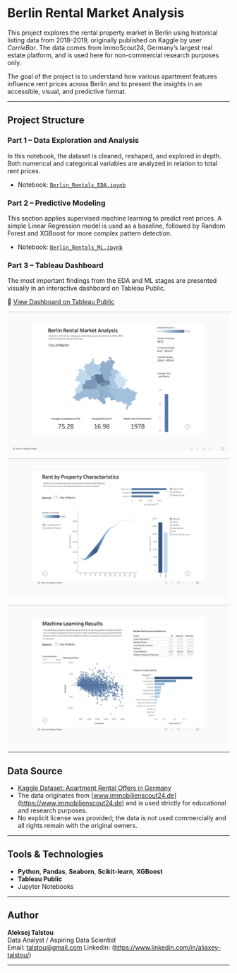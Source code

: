 # Berlin Rental Market Analysis

This project explores the rental property market in Berlin using historical listing data from 2018–2019, originally published on Kaggle by user *CorrieBar*. The data comes from ImmoScout24, Germany’s largest real estate platform, and is used here for non-commercial research purposes only.

The goal of the project is to understand how various apartment features influence rent prices across Berlin and to present the insights in an accessible, visual, and predictive format.

---

## Project Structure

### Part 1 – Data Exploration and Analysis
In this notebook, the dataset is cleaned, reshaped, and explored in depth. Both numerical and categorical variables are analyzed in relation to total rent prices.
- Notebook: [`Berlin_Rentals_EDA.ipynb`](Berlin_Rentals_EDA.ipynb)

### Part 2 – Predictive Modeling
This section applies supervised machine learning to predict rent prices. A simple Linear Regression model is used as a baseline, followed by Random Forest and XGBoost for more complex pattern detection.
- Notebook: [`Berlin_Rentals_ML.ipynb`](Berlin_Rentals_ML.ipynb)

### Part 3 – Tableau Dashboard
The most important findings from the EDA and ML stages are presented visually in an interactive dashboard on Tableau Public.

🔗 [View Dashboard on Tableau Public](https://public.tableau.com/views/BerlinRenatalsProject/MapandKPI?:language=en-US&:sid=&:redirect=auth&:display_count=n&:origin=viz_share_link)

![Tableau Dashboard Preview 1](Berlin_Rentals_Tableau_Preview_1.png)

![Tableau Dashboard Preview 2](Berlin_Rentals_Tableau_Preview_2.png)

![Tableau Dashboard Preview 3](Berlin_Rentals_Tableau_Preview_3.png)

---

## Data Source

- [Kaggle Dataset: Apartment Rental Offers in Germany](https://www.kaggle.com/datasets/corrieaar/apartment-rental-offers-in-germany)
- The data originates from [www.immobilienscout24.de](https://www.immobilienscout24.de) and is used strictly for educational and research purposes.
- No explicit license was provided; the data is not used commercially and all rights remain with the original owners.

---

## Tools & Technologies

- **Python**, **Pandas**, **Seaborn**, **Scikit-learn**, **XGBoost**
- **Tableau Public**
- Jupyter Notebooks

---

## Author

**Aleksej Talstou**  
Data Analyst / Aspiring Data Scientist  
Email: talstou@gmail.com
LinkedIn: (https://www.linkedin.com/in/aliaxey-talstou/)

---

